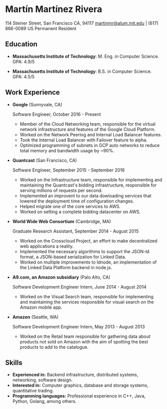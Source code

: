 Martín Martínez Rivera
===============

114 Steiner Street, San Francisco CA, 94117
<martinmr@alum.mit.edu> | (617) 866-0089
US Permanent Resident

Education
---------

*   **Massachusetts Institute of Technology**: 
    M. Eng. in Computer Science. GPA: 4.9/5

*   **Massachusetts Institute of Technology**:
    B.S. in Computer Science. GPA: 4.5/5

Work Experience
---------------

* **Google** (Sunnyvale, CA)

    Software Engineer, October 2016 - Present

    - Member of the Cloud Networking team, responsible for the virtual network infrastructure and features of the Google Cloud Platform.
    - Worked on the Network Peering and Internal Load Balancer features.
    - Took the Internal Load Balancer with Failover feature to alpha.
    - Optimized programming of subnets in GCP auto networks to reduce total memory and bandwidth usage by ~90%.

* **Quantcast** (San Francisco, CA)

    Software Engineer, September 2015 - September 2016
    
    - Worked on the Infrastructure team, responsible for implementing and maintaining the Quantcast's bidding infrastructure, responsible for serving millions of requests per second.
    - Implemented an improvent to our data dowloading services that lowered the deployment time of configuration changes.
    - Helped migrate one of the core services to AWS.
    * Worked on setting a complete bidding datacenter on AWS.

* **World Wide Web Consortium** (Cambridge, MA)

    Graduate Research Assistant, September 2014 - August 2015

    - Worked on the Crosscloud Project, an effort to make decentralized web applications a reality.
    - Implemented the necessary algorithms to support the JSON-ld format, a JSON-based serialization for Linked Data.
    - Worked on multiple improvements to ldnode, an implementation of the Linked Data Platform backend in node.js.

* **A9.com, an Amazon subsidiary** (Palo Alto, CA)

    Software Development Engineer Intern, June 2014 - August 2014

    - Worked on the Visual Search team, responsible for implementing and maintaining the services responsible for visual search on the Amazon mobile app.

* **Amazon** (Seattle, WA)

    Software Development Engineer Intern, May 2013 - August 2013

    - Worked on the Retail team responsible for gathering data about products not sold on Amazon with the aim of spotting the best products to add to the catalogue.
    
Skills
------

* **Experienced in:** Backend infrastructure, distributed systems, networking, software design.
* **Interested in:** Computer graphics, database and storage systems, quantitative trading. 
* **Programming languages:** Professional experience in C++, Java, Python, Golang, among others.
